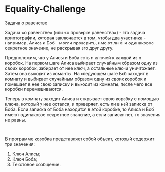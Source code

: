 # Equality-Challenge
<p>Задача о равенстве</p>
<p>Задача &#171;о равенстве&#187; (или &#171;о проверке равенства&#187;) - это задача криптографии, которая заключается в том, чтобы два участника - например, Алиса и Боб - могли проверить, имеют ли они одинаковое секретное значение, не раскрывая его друг другу.</p>
<p>Предположим, что у Алисы и Боба есть n ключей к каждой из n коробок. На первом шаге Алиса выбирает случайным образом одну из своих коробок, забирает от нее ключ, а остальные ключи уничтожает. Затем она выходит из команты. На следующем шаге Боб заходит в комнату и выбирает случайным образом одну из своих коробок и помещает в нее свою записку и выходит из комнаты, после чего все коробки перемешиваются.</p>
<p>Теперь в комнату заходит Алиса и открывает свою коробку с помощью ключа, который у нее остался, и проверяет, есть ли в ней записка от Боба. Если записка от Боба находится в этой коробке, то Алиса и Боб имеют одинаковое секретное значение, а если записки нет, то значения не равны.</p>
<br>
<p>В программе коробка представляет собой объект, который содержит три значения:</p>
<ol>
  <li>Ключ Алисы;</li>
  <li>Ключ Боба;</li>
  <li>Текстовое сообщение.</li>
</ol>
